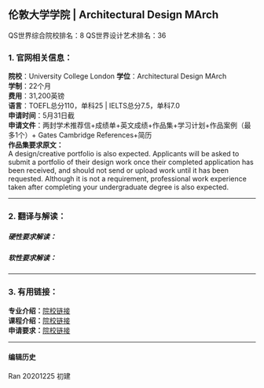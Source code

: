 ## 伦敦大学学院 | Architectural Design MArch

QS世界综合院校排名：8
QS世界设计艺术排名：36

### 1. 官网相关信息：

**院校**：University College London
**学位**：Architectural Design MArch  
**学制**：22个月  
**费用**：31,200英镑  
**语言**：TOEFL总分110，单科25 | IELTS总分7.5，单科7.0  
**申请时间**：5月31日截  
**申请文件**：两封学术推荐信+成绩单+英文成绩+作品集+学习计划+作品案例（最多1个）+ Gates Cambridge References+简历  
**作品集要求原文：**   
A design/creative portfolio is also expected. Applicants will be asked to submit a portfolio of their design work once their completed application has been received, and should not send or upload work until it has been requested. Although it is not a requirement, professional work experience taken after completing your undergraduate degree is also expected.


---


### 2. 翻译与解读：

##### 硬性要求解读：


##### 软性要求解读：



---


### 3. 有用链接：

**专业介绍：**[院校链接](https://www.ucl.ac.uk/prospective-students/graduate/taught-degrees/architectural-design-march)  
**课程介绍：**[院校链接](https://www.ucl.ac.uk/prospective-students/graduate/taught-degrees/architectural-design-march)  
**申请要求：**[院校链接](https://www.ucl.ac.uk/prospective-students/graduate/taught-degrees/architectural-design-march)




---


#### 编辑历史

Ran 20201225 初建  
